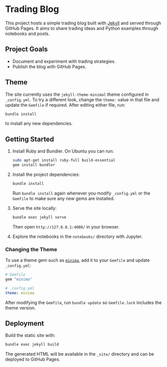 # Trading Blog

This project hosts a simple trading blog built with [Jekyll](https://jekyllrb.com/) and served through GitHub Pages. It aims to share trading ideas and Python examples through notebooks and posts.

## Project Goals

- Document and experiment with trading strategies.
- Publish the blog with GitHub Pages.

## Theme

The site currently uses the `jekyll-theme-minimal` theme configured in
`_config.yml`. To try a different look, change the `theme:` value in that file
and update the `Gemfile` if required. After editing either file, run:

```bash
bundle install
```

to install any new dependencies.

## Getting Started

1. Install Ruby and Bundler. On Ubuntu you can run:

   ```bash
   sudo apt-get install ruby-full build-essential
   gem install bundler
   ```

2. Install the project dependencies:

   ```bash
   bundle install
   ```

   Run `bundle install` again whenever you modify `_config.yml` or the
   `Gemfile` to make sure any new gems are installed.

3. Serve the site locally:

   ```bash
   bundle exec jekyll serve
   ```

   Then open `http://127.0.0.1:4000/` in your browser.

4. Explore the notebooks in the `notebooks/` directory with Jupyter.

### Changing the Theme

To use a theme gem such as [`minima`](https://github.com/jekyll/minima),
add it to your `Gemfile` and update `_config.yml`:

```ruby
# Gemfile
gem "minima"
```

```yaml
# _config.yml
theme: minima
```

After modifying the `Gemfile`, run `bundle update` so `Gemfile.lock`
includes the theme version.

## Deployment

Build the static site with:

```bash
bundle exec jekyll build
```

The generated HTML will be available in the `_site/` directory and can be deployed to GitHub Pages.
